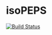 # isoPEPS

[![Build Status](https://github.com/yuqingrong/isoPEPS.jl/actions/workflows/CI.yml/badge.svg?branch=master)](https://github.com/yuqingrong/isoPEPS.jl/actions/workflows/CI.yml?query=branch%3Amaster)
